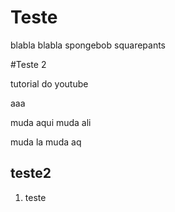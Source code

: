# Teste


blabla blabla 
spongebob squarepants 



#Teste 2 

tutorial do youtube



aaa


muda aqui muda ali

muda la muda aq


## teste2


1. teste 